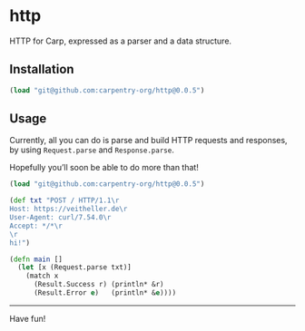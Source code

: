 # http

HTTP for Carp, expressed as a parser and a data structure.

## Installation

```clojure
(load "git@github.com:carpentry-org/http@0.0.5")
```

## Usage

Currently, all you can do is parse and build HTTP requests and responses, by
using `Request.parse` and `Response.parse`.

Hopefully you’ll soon be able to do more than that!

```clojure
(load "git@github.com:carpentry-org/http@0.0.5")

(def txt "POST / HTTP/1.1\r
Host: https://veitheller.de\r
User-Agent: curl/7.54.0\r
Accept: */*\r
\r
hi!")

(defn main []
  (let [x (Request.parse txt)]
    (match x
      (Result.Success r) (println* &r)
      (Result.Error e)   (println* &e))))
```

<hr/>

Have fun!
